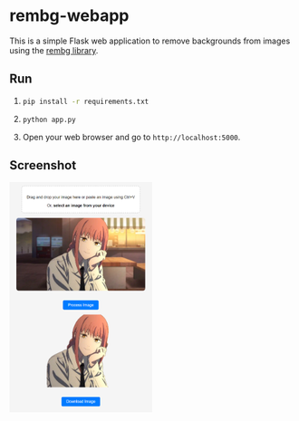 # rembg-webapp

This is a simple Flask web application to remove backgrounds from images using the [rembg library](https://github.com/danielgatis/rembg).

## Run

1. 
    ```bash
    pip install -r requirements.txt
    ```

2. 
     ```bash
    python app.py
    ```
3. Open your web browser and go to `http://localhost:5000`.

## Screenshot

<img src="screenshot.png" alt="Screenshot" style="width:50%;">

